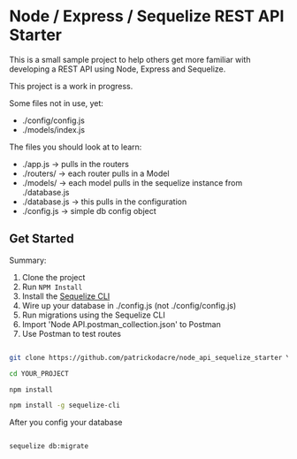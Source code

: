 # Node / Express / Sequelize REST API Starter

This is a small sample project to help others get more familiar with developing a REST API using Node, Express and Sequelize.

This project is a work in progress.

Some files not in use, yet:

* ./config/config.js
* ./models/index.js

The files you should look at to learn:

* ./app.js -> pulls in the routers
* ./routers/ -> each router pulls in a Model
* ./models/ -> each model pulls in the sequelize instance from ./database.js
* ./database.js -> this pulls in the configuration
* ./config.js -> simple db config object

## Get Started

Summary:

1. Clone the project
2. Run `NPM Install`
3. Install the <a href="https://github.com/sequelize/cli" target="_blank">Sequelize CLI</a>
4. Wire up your database in ./config.js (not ./config/config.js)
5. Run migrations using the Sequelize CLI
6. Import 'Node API.postman_collection.json' to Postman
7. Use Postman to test routes

```bash

git clone https://github.com/patrickodacre/node_api_sequelize_starter YOUR_PROJECT

cd YOUR_PROJECT

npm install

npm install -g sequelize-cli

```

After you config your database

```base

sequelize db:migrate

```